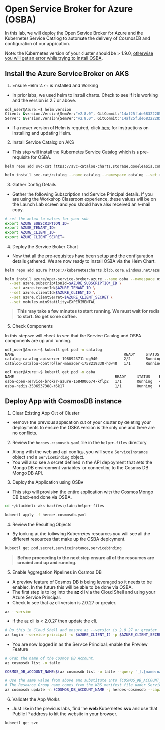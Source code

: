# Open Service Broker for Azure (OSBA)

In this lab, we will deploy the Open Service Broker for Azure and the Kubernetes Service Catalog to automate the delivery of CosmosDB and configuration of our application.

Note: the Kubernetes version of your cluster should be > 1.9.0, [otherwise you will get an error while trying to install OSBA](https://github.com/Azure/open-service-broker-azure/blob/fae43258eb8ff4c2e25f7b4da9879aae355eca73/docs/faq.md#osba-is-forbidden-not-yet-ready-to-handle-request).

## Install the Azure Service Broker on AKS

1. Ensure Helm 2.7+ is Installed and Working

* In prior labs, we used helm to install charts. Check to see if it is working and the version is 2.7 or above.

```bash
odl_user@Azure:~$ helm version
Client: &version.Version{SemVer:"v2.8.0", GitCommit:"14af25f1de6832228539259b821949d20069a222", GitTreeState:"clean"}
Server: &version.Version{SemVer:"v2.8.0", GitCommit:"14af25f1de6832228539259b821949d20069a222", GitTreeState:"clean"}
```

* If a newer version of Helm is required, click [here](https://docs.helm.sh/using_helm/#installing-helm) for instructions on installing and updating Helm.

2. Install Service Catalog on AKS

* This step will install the Kubernetes Service Catalog which is a pre-requisite for OSBA.

``` bash
helm repo add svc-cat https://svc-catalog-charts.storage.googleapis.com

helm install svc-cat/catalog --name catalog --namespace catalog --set rbacEnable=false
```

3. Gather Config Details

* Gather the following Subscription and Service Principal details. If you are using the Workshop Classroom experience, these values will be on the Launch Lab screen and you should have also received an e-mail copy.

```bash
# set the below to values for your sub
export AZURE_SUBSCRIPTION_ID=
export AZURE_TENANT_ID=
export AZURE_CLIENT_ID=
export AZURE_CLIENT_SECRET=
```

4. Deploy the Service Broker Chart

* Now that all the pre-requisites have been setup and the configuration details gathered. We are now ready to install OSBA via the Helm Chart.

```bash
helm repo add azure https://kubernetescharts.blob.core.windows.net/azure

helm install azure/open-service-broker-azure --name osba --namespace osba \
  --set azure.subscriptionId=$AZURE_SUBSCRIPTION_ID \
  --set azure.tenantId=$AZURE_TENANT_ID \
  --set azure.clientId=$AZURE_CLIENT_ID \
  --set azure.clientSecret=$AZURE_CLIENT_SECRET \
  --set modules.minStability=EXPERIMENTAL
```

> **This may take a few minutes to start running. We must wait for redis to start. Go get some coffee.**

5. Check Components

In this step we will check to see that the Service Catalog and OSBA components are up and running.

```bash
odl_user@Azure:~$ kubectl get pod -n catalog
NAME                                                  READY     STATUS    RESTARTS   AGE
catalog-catalog-apiserver-1988923711-qg940            2/2       Running   0          1h
catalog-catalog-controller-manager-1758219338-hgw48   1/1       Running   0          1h

odl_user@Azure:~$ kubectl get pod -n osba
NAME                                              READY     STATUS    RESTARTS   AGE
osba-open-service-broker-azure-1684006674-kflp2   1/1       Running   4          5m
osba-redis-3506537388-f6k17                       1/1       Running   0          5m
```

## Deploy App with CosmosDB instance

1. Clear Existing App Out of Cluster

* Remove the previous application out of your cluster by deleting your deployments to ensure the OSBA version is the only one and there are no conflicts.

2. Review the `heroes-cosmosdb.yaml` file in the `helper-files` directory

* Along with the web and api configs, you will see a `ServiceInstance` object and a `ServiceBinding` object. 
* You will also see a secret defined in the API deployment that sets the Mongo DB environment variables for connecting to the Cosmos DB Mongo DB API.

3. Deploy the Application using OSBA

* This step will provision the entire application with the Cosmos Mongo DB back-end done via OSBA.

```bash
cd ~/blackbelt-aks-hackfest/labs/helper-files

kubectl apply -f heroes-cosmosdb.yaml
```

4. Review the Resulting Objects

* By looking at the following Kubernetes resources you will see all the different resources that make up the OSBA deployment.

```bash
kubectl get pod,secret,serviceinstance,servicebinding
```

> **Before proceeding to the next step ensure all of the resources are created and up and running.**

5. Enable Aggregation Pipelines in Cosmos DB

* A preview feature of Cosmos DB is being leveraged so it needs to be enabled. In the future this will be able to be done via OSBA.
* The first step is to log into the **az cli** via the Cloud Shell and using your Azure Service Principal.
* Check to see that az cli version is 2.0.27 or greater.

```bash
az --version
```

* If the az cli is < 2.0.27 then update the cli.

```bash
# Do this in Cloud Shell and ensure az --version is 2.0.27 or greater
az login --service-principal -u $AZURE_CLIENT_ID -p $AZURE_CLIENT_SECRET --tenant $AZURE_TENANT_ID
```

* You are now logged in as the Service Principal, enable the Preview Feature

```bash
# Grab the name of the Cosmos DB Account.
az cosmosdb list -o table

COSMOS_DB_ACCOUNT_NAME=$(az cosmosdb list -o table --query '[].{name:name,resourceGroup:resourceGroup}' | grep "heroes" | awk '{print $1}')

# Use the name value from above and substitute into {COSMOS_DB_ACCOUNT_NAME}.
# The Resource Group name comes from the K8S manifest file under ServiceInstance.
az cosmosdb update -n $COSMOS_DB_ACCOUNT_NAME -g heroes-cosmosdb --capabilities EnableAggregationPipeline
```

6. Validate the App Works

* Just like in the previous labs, find the **web** Kubernetes **svc** and use that Public IP address to hit the website in your browser.

```bash
kubectl get svc
```
